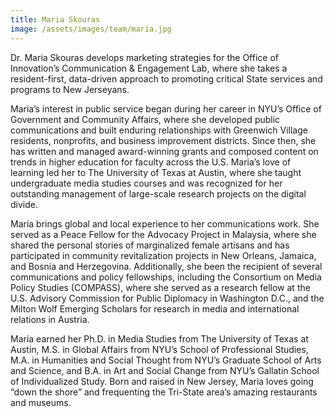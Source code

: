 ```yaml
---
title: Maria Skouras
image: /assets/images/team/maria.jpg
---
```


Dr. Maria Skouras develops marketing strategies for the Office of Innovation’s Communication & Engagement Lab, where she takes a resident-first, data-driven approach to promoting critical State services and programs to New Jerseyans.

Maria’s interest in public service began during her career in NYU’s Office of Government and Community Affairs, where she developed public communications and built enduring relationships with Greenwich Village residents, nonprofits, and business improvement districts. Since then, she has written and managed award-winning grants and composed content on trends in higher education for faculty across the U.S. Maria’s love of learning led her to The University of Texas at Austin, where she taught undergraduate media studies courses and was recognized for her outstanding management of large-scale research projects on the digital divide.

Maria brings global and local experience to her communications work. She served as a Peace Fellow for the Advocacy Project in Malaysia, where she shared the personal stories of marginalized female artisans and has participated in community revitalization projects in New Orleans, Jamaica, and Bosnia and Herzegovina. Additionally, she been the recipient of several communications and policy fellowships, including the Consortium on Media Policy Studies (COMPASS), where she served as a research fellow at the U.S. Advisory Commission for Public Diplomacy in Washington D.C., and the Milton Wolf Emerging Scholars for research in media and international relations in Austria.

Maria earned her Ph.D. in Media Studies from The University of Texas at Austin, M.S. in Global Affairs from NYU’s School of Professional Studies, M.A. in Humanities and Social Thought from NYU’s Graduate School of Arts and Science, and B.A. in Art and Social Change from NYU’s Gallatin School of Individualized Study. Born and raised in New Jersey, Maria loves going “down the shore” and frequenting the Tri-State area’s amazing restaurants and museums.